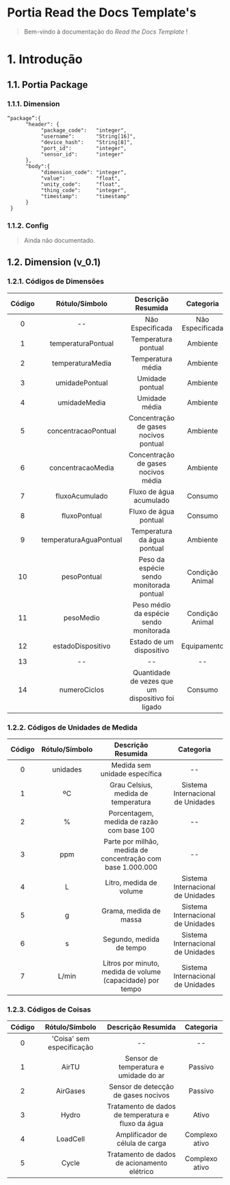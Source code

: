 Portia Read the Docs Template's
================================

> Bem-vindo à documentação do *Read the Docs Template* !


# 1. Introdução 

##   1.1. Portia Package

###    1.1.1. Dimension 

    “package”:{
          "header": {
               "package_code":   "integer",
               "username":       "String[16]",
               "device_hash":    "String[8]",
               "port_id":        "integer",
               "sensor_id":      "integer"
          },
          "body":{
               "dimension_code": "integer",
               "value":          "float",
               "unity_code":     "float",
               "thing_code":     "integer",               
               "timestamp":      "timestamp"
          }
     }

###    1.1.2. Config 
 
> Ainda não documentado. 

##   1.2. Dimension (v_0.1)

###    1.2.1. Códigos de Dimensões 


|**Código**|**Rótulo/Símbolo**       |**Descrição Resumida**                              |**Categoria**     |
|:--------:|:-----------------------:|:--------------------------------------------------:|:----------------:|
|0         |--                       |Não Especificada                                    |Não Especificada  |
|1         |temperaturaPontual       |Temperatura pontual                                 |Ambiente          |
|2         |temperaturaMedia         |Temperatura média                                   |Ambiente          |
|3         |umidadePontual           |Umidade pontual                                     |Ambiente          |
|4         |umidadeMedia             |Umidade média                                       |Ambiente          |
|5         |concentracaoPontual      |Concentração de gases nocivos pontual               |Ambiente          |
|6         |concentracaoMedia        |Concentração de gases nocivos média                 |Ambiente          |
|7         |fluxoAcumulado           |Fluxo de água acumulado                             |Consumo           |
|8         |fluxoPontual             |Fluxo de água pontual                               |Consumo           |
|9         |temperaturaAguaPontual   |Temperatura da água pontual                         |Ambiente          |
|10        |pesoPontual              |Peso da espécie sendo monitorada pontual            |Condição Animal   |
|11        |pesoMedio                |Peso médio da espécie sendo monitorada              |Condição Animal   |
|12        |estadoDispositivo        |Estado de um dispositivo                            |Equipamento       |
|13        |--                       |--                                                  |--                |
|14        |numeroCiclos             |Quantidade de vezes que um dispositivo foi ligado   |Consumo           |

###    1.2.2. Códigos de Unidades de Medida 


|**Código**|**Rótulo/Símbolo**       |**Descrição Resumida**                                      |**Categoria**                    |
|:--------:|:-----------------------:|:----------------------------------------------------------:|:-------------------------------:|
|0         |unidades                 |Medida sem unidade específica                               |--                               |
|1         |ºC                       |Grau Celsius, medida de temperatura                         |Sistema Internacional de Unidades|
|2         |%                        |Porcentagem, medida de razão com base 100                   |--                               |
|3         |ppm                      |Parte por milhão, medida de concentração com base 1.000.000 |--                               |
|4         |L                        |Litro, medida  de volume                                    |Sistema Internacional de Unidades| 
|5         |g                        |Grama, medida de massa                                      |Sistema Internacional de Unidades|
|6         |s                        |Segundo, medida de tempo                                    |Sistema Internacional de Unidades|
|7         |L/min                    |Litros por minuto, medida de volume (capacidade) por tempo  |Sistema Internacional de Unidades|


###    1.2.3. Códigos de Coisas 


|**Código**|**Rótulo/Símbolo**        |**Descrição Resumida**                                      |**Categoria**            |
|:--------:|:------------------------:|:----------------------------------------------------------:|:-----------------------:|
|0         |'Coisa' sem especificação |--                                                          |--                       |
|1         |AirTU                     |Sensor de temperatura e umidade do ar                       |Passivo                  |
|2         |AirGases                  |Sensor de detecção de gases nocivos                         |Passivo                  |
|3         |Hydro                     |Tratamento de dados de temperatura e fluxo da água          |Ativo                    |
|4         |LoadCell                  |Amplificador de célula de carga                             |Complexo ativo           | 
|5         |Cycle                     |Tratamento de dados de acionamento elétrico                 |Complexo ativo           |
